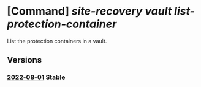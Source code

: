 # [Command] _site-recovery vault list-protection-container_

List the protection containers in a vault.

## Versions

### [2022-08-01](/Resources/mgmt-plane/L3N1YnNjcmlwdGlvbnMve30vcmVzb3VyY2Vncm91cHMve30vcHJvdmlkZXJzL21pY3Jvc29mdC5yZWNvdmVyeXNlcnZpY2VzL3ZhdWx0cy97fS9yZXBsaWNhdGlvbnByb3RlY3Rpb25jb250YWluZXJz/2022-08-01.xml) **Stable**

<!-- mgmt-plane /subscriptions/{}/resourcegroups/{}/providers/microsoft.recoveryservices/vaults/{}/replicationprotectioncontainers 2022-08-01 -->
